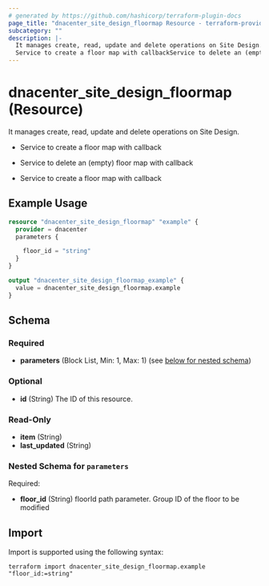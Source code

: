 ```yaml
---
# generated by https://github.com/hashicorp/terraform-plugin-docs
page_title: "dnacenter_site_design_floormap Resource - terraform-provider-dnacenter"
subcategory: ""
description: |-
  It manages create, read, update and delete operations on Site Design.
  Service to create a floor map with callbackService to delete an (empty) floor map with callbackService to create a floor map with callback
---
```


# dnacenter_site_design_floormap (Resource)

It manages create, read, update and delete operations on Site Design.

- Service to create a floor map with callback

- Service to delete an (empty) floor map with callback

- Service to create a floor map with callback

## Example Usage

```terraform
resource "dnacenter_site_design_floormap" "example" {
  provider = dnacenter
  parameters {

    floor_id = "string"
  }
}

output "dnacenter_site_design_floormap_example" {
  value = dnacenter_site_design_floormap.example
}
```

<!-- schema generated by tfplugindocs -->
## Schema

### Required

- **parameters** (Block List, Min: 1, Max: 1) (see [below for nested schema](#nestedblock--parameters))

### Optional

- **id** (String) The ID of this resource.

### Read-Only

- **item** (String)
- **last_updated** (String)

<a id="nestedblock--parameters"></a>
### Nested Schema for `parameters`

Required:

- **floor_id** (String) floorId path parameter. Group ID of the floor to be modified

## Import

Import is supported using the following syntax:

```shell
terraform import dnacenter_site_design_floormap.example "floor_id:=string"
```
